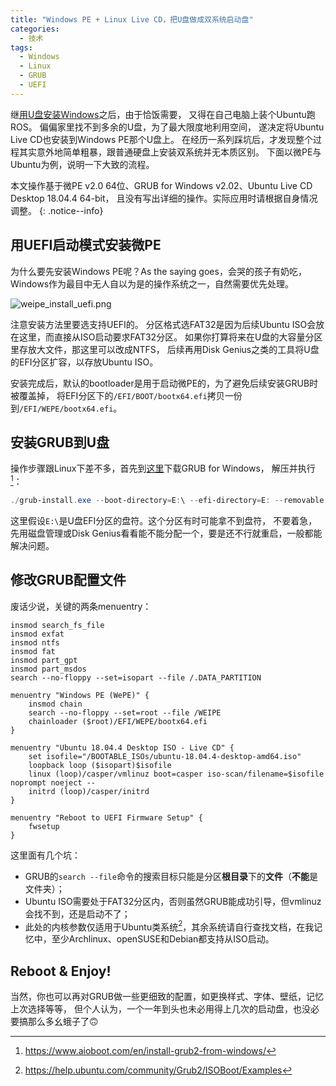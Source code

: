 ```yaml
---
title: "Windows PE + Linux Live CD，把U盘做成双系统启动盘"
categories:
  - 技术
tags:
  - Windows
  - Linux
  - GRUB
  - UEFI
---
```


继[用U盘安装Windows](/articles/fix-hdd-bad-sectors/)之后，由于恰饭需要，
又得在自己电脑上装个Ubuntu跑ROS。
偏偏家里找不到多余的U盘，为了最大限度地利用空间，
遂决定将Ubuntu Live CD也安装到Windows PE那个U盘上。
在经历一系列踩坑后，才发现整个过程其实意外地简单粗暴，跟普通硬盘上安装双系统并无本质区别。
下面以微PE与Ubuntu为例，说明一下大致的流程。

本文操作基于微PE v2.0 64位、GRUB for Windows v2.02、Ubuntu Live CD Desktop 18.04.4 64-bit，
且没有写出详细的操作。实际应用时请根据自身情况调整。
{: .notice--info}

## 用UEFI启动模式安装微PE

为什么要先安装Windows PE呢？As the saying goes，会哭的孩子有奶吃，
Windows作为最目中无人自以为是的操作系统之一，自然需要优先处理。

![weipe_install_uefi.png](https://i.loli.net/2020/03/17/Og8lD7EpRyHhqTG.png)

注意安装方法里要选支持UEFI的。
分区格式选FAT32是因为后续Ubuntu ISO会放在这里，而直接从ISO启动要求FAT32分区。
如果你打算将来在U盘的大容量分区里存放大文件，那这里可以改成NTFS，
后续再用Disk Genius之类的工具将U盘的EFI分区扩容，以存放Ubuntu ISO。

安装完成后，默认的bootloader是用于启动微PE的，为了避免后续安装GRUB时被覆盖掉，
将EFI分区下的`/EFI/BOOT/bootx64.efi`拷贝一份到`/EFI/WEPE/bootx64.efi`。

## 安装GRUB到U盘

操作步骤跟Linux下差不多，首先到[这里](https://ftp.gnu.org/gnu/grub/)下载GRUB for Windows，
解压并执行[^1]：

```powershell
./grub-install.exe --boot-directory=E:\ --efi-directory=E: --removable --target=x86_64-efi
```

这里假设`E:\`是U盘EFI分区的盘符。这个分区有时可能拿不到盘符，
不要着急，先用磁盘管理或Disk Genius看看能不能分配一个，要是还不行就重启，一般都能解决问题。

## 修改GRUB配置文件

废话少说，关键的两条menuentry：

```
insmod search_fs_file
insmod exfat
insmod ntfs
insmod fat
insmod part_gpt
insmod part_msdos
search --no-floppy --set=isopart --file /.DATA_PARTITION

menuentry "Windows PE (WePE)" {
    insmod chain
    search --no-floppy --set=root --file /WEIPE
    chainloader ($root)/EFI/WEPE/bootx64.efi
}

menuentry "Ubuntu 18.04.4 Desktop ISO - Live CD" {
    set isofile="/BOOTABLE_ISOs/ubuntu-18.04.4-desktop-amd64.iso"
    loopback loop ($isopart)$isofile
    linux (loop)/casper/vmlinuz boot=casper iso-scan/filename=$isofile noprompt noeject --
    initrd (loop)/casper/initrd
}

menuentry "Reboot to UEFI Firmware Setup" {
    fwsetup
}
```

这里面有几个坑：
- GRUB的`search --file`命令的搜索目标只能是分区**根目录**下的**文件**（**不能**是文件夹）；
- Ubuntu ISO需要处于FAT32分区内，否则虽然GRUB能成功引导，但vmlinuz会找不到，还是启动不了；
- 此处的内核参数仅适用于Ubuntu类系统[^2]，其余系统请自行查找文档，在我记忆中，至少Archlinux、openSUSE和Debian都支持从ISO启动。

## Reboot & Enjoy!

当然，你也可以再对GRUB做一些更细致的配置，如更换样式、字体、壁纸，记忆上次选择等等，
但个人认为，一个一年到头也未必用得上几次的启动盘，也没必要搞那么多幺蛾子了🙃


[^1]: https://www.aioboot.com/en/install-grub2-from-windows/
[^2]: https://help.ubuntu.com/community/Grub2/ISOBoot/Examples